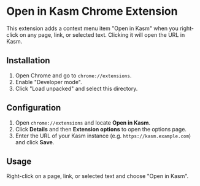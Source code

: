 # Open in Kasm Chrome Extension

This extension adds a context menu item "Open in Kasm" when you right-click on any page, link, or selected text. Clicking it will open the URL in Kasm.

## Installation

1. Open Chrome and go to `chrome://extensions`.
2. Enable "Developer mode".
3. Click "Load unpacked" and select this directory.

## Configuration

1. Open `chrome://extensions` and locate **Open in Kasm**.
2. Click **Details** and then **Extension options** to open the options page.
3. Enter the URL of your Kasm instance (e.g. `https://kasm.example.com`) and click **Save**.

## Usage

Right-click on a page, link, or selected text and choose "Open in Kasm".
